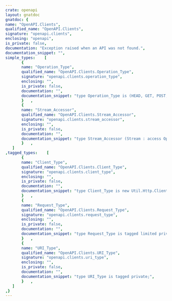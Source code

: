```yaml
---
crate: openapi
layout: gnatdoc
gnatdoc: {
name: "OpenAPI.Clients",
qualified_name: "OpenAPI.Clients",
signature: "openapi.clients",
enclosing: "openapi",
is_private: false,
documentation: "Exception raised when an API was not found.",
documentation_snippet: "",
simple_types:    [
       {
       name: "Operation_Type",
       qualified_name: "OpenAPI.Clients.Operation_Type",
       signature: "openapi.clients.operation_type",
       enclosing: "",
       is_private: false,
       documentation: "",
       documentation_snippet: "type Operation_Type is (HEAD, GET, POST, PUT, DELETE, OPTIONS, PATCH);",
       }   ,
       {
       name: "Stream_Accessor",
       qualified_name: "OpenAPI.Clients.Stream_Accessor",
       signature: "openapi.clients.stream_accessor",
       enclosing: "",
       is_private: false,
       documentation: "",
       documentation_snippet: "type Stream_Accessor (Stream : access OpenAPI.Streams.Output_Stream'Class) is private\nwith Implicit_Dereference => Stream;",
       }   ,
   ]
,tagged_types:    [
       {
       name: "Client_Type",
       qualified_name: "OpenAPI.Clients.Client_Type",
       signature: "openapi.clients.client_type",
       enclosing: "",
       is_private: false,
       documentation: "",
       documentation_snippet: "type Client_Type is new Util.Http.Clients.Client with private;",
       }   ,
       {
       name: "Request_Type",
       qualified_name: "OpenAPI.Clients.Request_Type",
       signature: "openapi.clients.request_type",
       enclosing: "",
       is_private: false,
       documentation: "",
       documentation_snippet: "type Request_Type is tagged limited private;",
       }   ,
       {
       name: "URI_Type",
       qualified_name: "OpenAPI.Clients.URI_Type",
       signature: "openapi.clients.uri_type",
       enclosing: "",
       is_private: false,
       documentation: "",
       documentation_snippet: "type URI_Type is tagged private;",
       }   ,
   ]
,}
---
```

